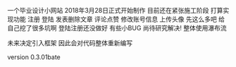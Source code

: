 一个毕业设计小网站
2018年3月28日正式开始制作
目前还在紧张施工阶段
打算实现功能 注册 登陆 发表删除文章 评论点赞 修改账号信息 上传头像
先这么多吧 给自己挖了很多坑啊
登陆注册还没做好 有些小BUG 尚待研究解决!
整体使用瀑布流

未来决定引入框架 因此会对代码整体重新编写

version 0.3.01bate
